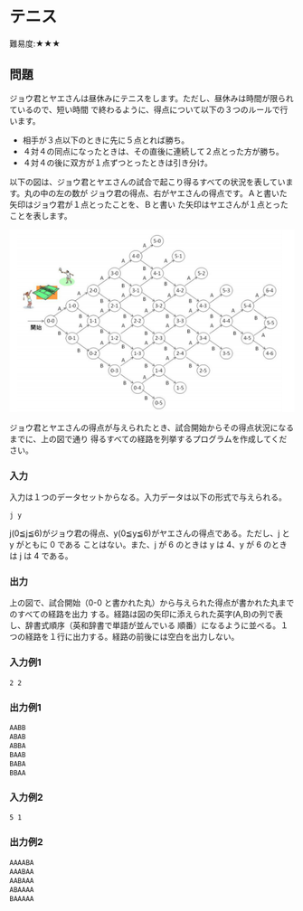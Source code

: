 # テニス

難易度:★★★

## 問題
ジョウ君とヤエさんは昼休みにテニスをします。ただし、昼休みは時間が限られているので、短い時間
で終わるように、得点について以下の３つのルールで行います。

- 相手が３点以下のときに先に５点とれば勝ち。
- ４対４の同点になったときは、その直後に連続して２点とった方が勝ち。
- ４対４の後に双方が１点ずつとったときは引き分け。

以下の図は、ジョウ君とヤエさんの試合で起こり得るすべての状況を表しています。丸の中の左の数が
ジョウ君の得点、右がヤエさんの得点です。Ａと書いた矢印はジョウ君が１点とったことを、Ｂと書い
た矢印はヤエさんが１点とったことを表します。

![図](./images/13-51.png)

ジョウ君とヤエさんの得点が与えられたとき、試合開始からその得点状況になるまでに、上の図で通り
得るすべての経路を列挙するプログラムを作成してください。

### 入力
入力は１つのデータセットからなる。入力データは以下の形式で与えられる。

```
j y
```
j(0≦j≦6)がジョウ君の得点、y(0≦y≦6)がヤエさんの得点である。ただし、j と y がともに 0 である
ことはない。また、j が 6 のときは y は 4、y が 6 のときは j は 4 である。

### 出力
上の図で、試合開始（0-0 と書かれた丸）から与えられた得点が書かれた丸までのすべての経路を出力
する。経路は図の矢印に添えられた英字(A,B)の列で表し、辞書式順序（英和辞書で単語が並んでいる
順番）になるように並べる。１つの経路を１行に出力する。経路の前後には空白を出力しない。

### 入力例1
```
2 2
```


### 出力例1
```
AABB
ABAB
ABBA
BAAB
BABA
BBAA
```
### 入力例2
```
5 1
```


### 出力例2
```
AAAABA
AAABAA
AABAAA
ABAAAA
BAAAAA
```